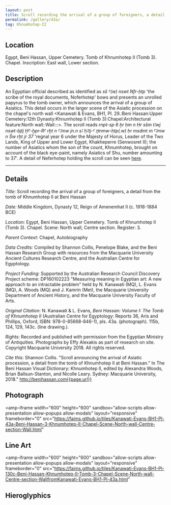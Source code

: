 ```yaml
---
layout: post
title: Scroll recording the arrival of a group of foreigners, a detail from the tomb of Khnumhotep II at Beni Hassan
permalink: /gallery/43a/
tag: Khnumhotep-II
---
```


## Location

Egypt, Beni Hassan, Upper Cemetery. Tomb of Khnumhotep II (Tomb 3). Chapel. Inscription: East wall, Lower section.

## Description

An Egyptian official described as identified as *sš Ꜥ(w) nswt Nfr-ḥtp* 'the scribe of the royal documents, Noferhotep' bows and presents an unrolled papyrus to the tomb owner, which announces the arrival of a group of Asiatics. This detail occurs in the larger scene of the Asiatic procession on the chapel's north wall <Kanawati & Evans, BH1, Pl. 29.:Beni Hassan:Upper Cemetery:12th Dynasty:Khnumhotep II (Tomb 3):Chapel:Architectural feature:North wall::Wall:::>. The scroll reads *rnpt-sp 6 ḫr ḥm n Ḥr sšm tꜢwj nswt-bjtj ḪꜤ-ḫpr-RꜤ rḫt n ꜤꜢmw jn.n sꜢ ḥꜢtj-Ꜥ H̱nmw-ḥtp(.w) ḥr msdmt m ꜤꜢmw n Šw rḫt jr 37* 'regnal year 6 under the Majesty of Horus, Leader of the Two Lands, King of Upper and Lower Egypt, Khakheperre (Senwosret II); the number of Asiatics whom the son of the count, Khnumhotep, brought on account of the black eye-paint, namely Asiatics of Shu, number amounting to 37'. A detail of Neferhotep holding the scroll can be seen [here](/gallery/42a).

<hr/>

## Details

*Title:* Scroll recording the arrival of a group of foreigners, a detail from the tomb of Khnumhotep II at Beni Hassan

*Date:* Middle Kingdom, Dynasty 12, Reign of Amenemhat II (c. 1918-1884 BCE)

*Location:* Egypt, Beni Hassan, Upper Cemetery. Tomb of Khnumhotep II (Tomb 3). Chapel. Scene: North wall, Centre section. Register: 3.

*Parent Context:* Chapel, Autobiography

*Data Credits:* Compiled by Shannon Collis, Penelope Blake, and the Beni Hassan Research Group with resources from the Macquarie University Ancient Cultures Research Centre, and the Australian Centre for Egyptology.

*Project Funding:* Supported by the Australian Research Council Discovery Project scheme: DP160102223 "Measuring meaning in Egyptian art: A new approach to an intractable problem" held by N. Kanawati (MQ), L. Evans (MQ), A. Woods (MQ) and J. Kamrin (Met), the Macquarie University Department of Ancient History, and the Macquarie University Faculty of Arts.

*Original Citation:* N. Kanawati & L. Evans, *Beni Hassan: Volume I: The Tomb of Khnumhotep II* (Australian Centre
for Egyptology: Reports 36, Aris and Phillips, Oxford, ISBN: 978-0-85668-846-1), pls. 43a. (photograph). 115b,
124, 129, 143c. (line drawing.).

*Rights:* Recorded and published with permission from the Egyptian Ministry of Antiquities. Photographs by Effy Alexakis as part of research on site. Copyright Macquarie University 2018. All rights reserved.

*Cite this:* Shannon Collis. "Scroll announcing the arrival of Asiatic procession, a detail from the tomb of
Khnumhotep II at Beni Hassan." In The Beni Hassan Visual Dictionary: Khnumhotep II, edited by Alexandra
Woods, Brian Ballsun-Stanton, and Nicolle Leary. Sydney: Macquarie University, 2018." http://benihassan.com{{page.url}}


## Photograph

<amp-iframe width="600" height="600"
sandbox="allow-scripts allow-presentation allow-popups allow-modals"
layout="responsive"
frameborder="0"
src="https://faims.github.io/tiles/Kanawati-Evans-BH1-Pl-43a-Beni-Hassan-3-Khnumhotep-II-Chapel-Scene-North-wall-Centre-section-Wall.html"
>
</amp-iframe>

## Line Art

<amp-iframe width="600" height="600"
sandbox="allow-scripts allow-presentation allow-popups allow-modals"
layout="responsive"
frameborder="0"
src="https://faims.github.io/tiles/Kanawati-Evans-BH1-Pl-130c-Beni-Hassan-Khnumhotep-II-Tomb-3-Chapel-Scene-North-wall-Centre-section-WallfromKanawati-Evans-BH1-Pl-43a.html"
>
</amp-iframe>

## Hieroglyphics

<amp-img width=197 height=90  layout="responsive" src="/assets/images/MQ.KEBH1.43a.svg" ></amp-img>

<!-- src="https://tiles.benihassan.com/Kanawati-Evans-BH1-Pl-02a-Beni-Hassan-Khnumhotep-II-Tomb-3-Portico-Architectural-feature-East-wall-Middle-section-Doorway.html" -->